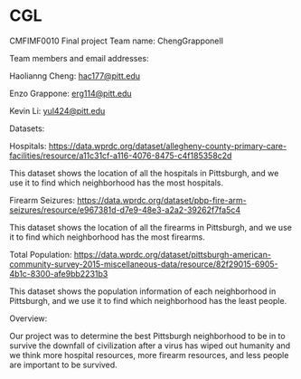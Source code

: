 # CGL
CMFIMF0010 Final project
Team name: ChengGrapponelI

Team members and email addresses:

Haolianng Cheng: hac177@pitt.edu

Enzo Grappone: erg114@pitt.edu

Kevin Li: yul424@pitt.edu

Datasets:

Hospitals: https://data.wprdc.org/dataset/allegheny-county-primary-care-facilities/resource/a11c31cf-a116-4076-8475-c4f185358c2d

This dataset shows the location of all the hospitals in Pittsburgh, and we use it to find which neighborhood has the most hospitals.

Firearm Seizures: https://data.wprdc.org/dataset/pbp-fire-arm-seizures/resource/e967381d-d7e9-48e3-a2a2-39262f7fa5c4

This dataset shows the location of all the firearms in Pittsburgh, and we use it to find which neighborhood has the most firearms.

Total Population: https://data.wprdc.org/dataset/pittsburgh-american-community-survey-2015-miscellaneous-data/resource/82f29015-6905-4b1c-8300-afe9bb2231b3

This dataset shows the population information of each neighborhood in Pittsburgh, and we use it to find which neighborhood has the least people.

Overview:

Our project was to determine the best Pittsburgh neighborhood to be in to survive the downfall of civilization after a virus has wiped out humanity and we think more hospital resources, more firearm resources, and less people are important to be survived.


